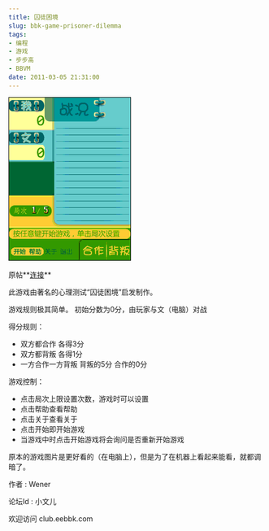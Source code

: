 ```yaml
---
title: 囚徒困境
slug: bbk-game-prisoner-dilemma
tags:
- 编程
- 游戏
- 步步高
- BBVM
date: 2011-03-05 21:31:00
---
```


![游戏截图](https://github.com/wenerme/attic/raw/main/%E6%88%91%E9%82%A3%E4%BA%9B%E6%AD%A5%E6%AD%A5%E9%AB%98%E7%9A%84%E6%95%85%E4%BA%8B/%E5%9B%9A%E5%BE%92%E5%9B%B0%E5%A2%83/QT.gif "运行效果")

原帖**[连接](http://club.eebbk.com/bbkbbs/showtopic/254672/1)**

<!-- more -->

此游戏由著名的心理测试“囚徒困境”启发制作。

游戏规则极其简单。
初始分数为0分，由玩家与文（电脑）对战

得分规则：

* 双方都合作 各得3分
* 双方都背叛 各得1分
* 一方合作一方背叛 背叛的5分 合作的0分

游戏控制：

* 点击局次上限设置次数，游戏时可以设置
* 点击帮助查看帮助
* 点击关于查看关于
* 点击开始即开始游戏
* 当游戏中时点击开始游戏将会询问是否重新开始游戏

原本的游戏图片是更好看的（在电脑上），但是为了在机器上看起来能看，就都调暗了。

作者
: Wener

论坛Id
: 小文儿

欢迎访问  club.eebbk.com
